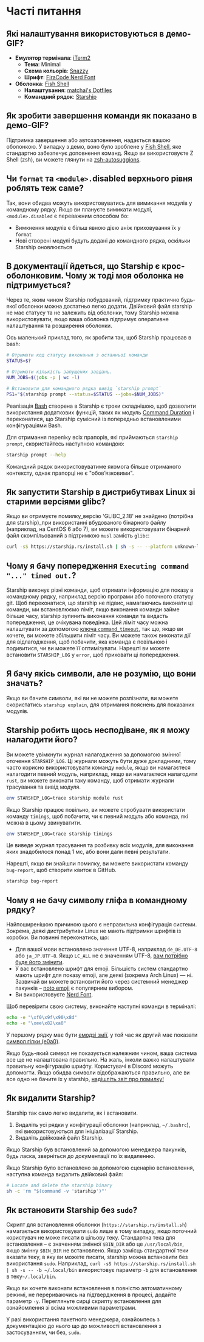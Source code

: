 # Часті питання

## Які налаштування використовуються в демо-GIF?

- **Емулятор термінала**: [iTerm2](https://iterm2.com/)
  - **Тема**: Minimal
  - **Схема кольорів**: [Snazzy](https://github.com/sindresorhus/iterm2-snazzy)
  - **Шрифт**: [FiraCode Nerd Font](https://www.nerdfonts.com/font-downloads)
- **Оболонка**: [Fish Shell](https://fishshell.com/)
  - **Налаштування**: [matchai's Dotfiles](https://github.com/matchai/dotfiles/blob/b6c6a701d0af8d145a8370288c00bb9f0648b5c2/.config/fish/config.fish)
  - **Командний рядок**: [Starship](https://starship.rs/)

## Як зробити завершення команди як показано в демо-GIF?

Підтримка завершення або автозаповнення, надається вашою оболонкою. У випадку з демо, воно було зроблене у [Fish Shell](https://fishshell.com/), яке стандартно забезпечує доповнення команд. Якщо ви використовуєте Z Shell (zsh),  ви можете глянути на [zsh-autosuggions](https://github.com/zsh-users/zsh-autosuggestions).

## Чи `format` та `<module>.`disabled верхнього рівня роблять теж саме?

Так, вони обидва можуть використовуватись для вимикання модулів у командному рядку. Якщо ви плануєте вимикати модулі, `<module>.disabled` є переважним способом бо:

- Вимкнення модулів є більш явною дією аніж приховування їх у `format`
- Нові створені модулі будуть додані до командного рядка, оскільки Starship оновлюється

## В документації йдеться, що Starship є крос-оболонковим. Чому ж тоді моя оболонка не підтримується?

Через те, яким чином Starship побудований, підтримку практично будь-якої оболонки можна достатньо легко додати. Двійковий файл starship не має статусу та не залежить від оболонки, тому Starship можна використовувати, якщо ваша оболонка підтримує оперативне налаштування та розширення оболонки.

Ось маленький приклад того, як зробити так, щоб Starship працював в bash:

```sh
# Отримати код статусу виконання з останньої команди
STATUS=$?

# Отримати кількість запущених завдань.
NUM_JOBS=$(jobs -p | wc -l)

# Встановити для командного рядка вивід `starship prompt`
PS1="$(starship prompt --status=$STATUS --jobs=$NUM_JOBS)"
```

Реалізація [Bash](https://github.com/starship/starship/blob/master/src/init/starship.bash) створена в Starship є трохи складнішою, щоб дозволити використання додаткових функцій, таких як модуль [Command Duration](https://starship.rs/config/#command-duration) і переконатися, що Starship сумісний із попередньо встановленими конфігураціями Bash.

Для отримання переліку всіх прапорів, які приймаються `starship prompt`, скористайтесь наступною командою:

```sh
starship prompt --help
```

Командний рядок використовуватиме якомога більше отриманого контексту, однак прапорці не є "обовʼязковими".

## Як запустити Starship в дистрибутивах Linux зі старими версіями glibc?

Якщо ви отримуєте помилку_версію 'GLIBC_2.18' не знайдено (потрібна для starship)_при використанні вбудованого бінарного файлу (наприклад, на CentOS 6 або 7), ви можете використовувати бінарний файл скомпільований з підтримкою `musl` замість `glibc`:

```sh
curl -sS https://starship.rs/install.sh | sh -s -- --platform unknown-linux-musl
```

## Чому я бачу попередження `Executing command "..." timed out.`?

Starship виконує різні команди, щоб отримати інформацію для показу в командному рядку, наприклад версію програми або поточного статусу git. Щоб переконатися, що starship не підвис, намагаючись виконати ці команди, ми встановлюємо ліміт, якщо виконання команди займе більше часу, starship зупинить виконання команди та видасть попередження, це очікувана поведінка. Цей ліміт часу можна налаштувати за допомогою [ключа  `command_timeout`](../config/#prompt), так що, якщо ви хочете, ви можете збільшити ліміт часу. Ви можете також виконати дії для відлагодження, щоб побачити, яка команда є повільною і подивитися, чи ви можете її оптимізувати. Нарешті ви можете встановити `STARSHIP_LOG` у `error`, щоб приховати ці попередження.

## Я бачу якісь символи, але не розумію, що вони значать?

Якщо ви бачите символи, які ви не можете розпізнати, ви можете скористатись `starship explain`, для отримання пояснень для показаних модулів.

## Starship робить щось несподіване, як я можу налагодити його?

Ви можете увімкнути журнал налагодження за допомогою змінної оточення `STARSHIP_LOG`. Ці журнали можуть бути дуже докладними, тому часто корисно використовувати команду `module`, якщо ви намагаєтеся налагодити певний модуль, наприклад, якщо ви намагаєтеся налагодити `rust`, ви можете виконати таку команду, щоб отримати журнали трасування та вивід модуля.

```sh
env STARSHIP_LOG=trace starship module rust
```

Якщо Starship працює повільно, ви можете спробувати використати команду `timings`, щоб побачити, чи є певний модуль або команда, які можна в цьому звинуватити.

```sh
env STARSHIP_LOG=trace starship timings
```

Це виведе журнал трасування та розбивку всіх модулів, для виконання яких знадобилося понад 1 мс, або вони дали певні результати.

Нарешті, якщо ви знайшли помилку, ви можете використати команду `bug-report`, щоб створити квиток в GitHub.

```sh
starship bug-report
```

## Чому я не бачу символу гліфа в командному рядку?

Найпоширенішою причиною цього є неправильна конфігурація системи. Зокрема, деякі дистрибутиви Linux не мають підтримки шрифтів із коробки. Ви повинні переконатись, що:

- Для вашої мови встановлено значення UTF-8, наприклад `de_DE.UTF-8` або `ja_JP.UTF-8`. Якщо `LC_ALL` не є значенням UTF-8, [вам потрібно буде його змінити](https://www.tecmint.com/set-system-locales-in-linux/).
- У вас встановлено шрифт для emoji. Більшість систем стандартно мають шрифт для показу emoji, але деякі (зокрема Arch Linux) — ні. Зазвичай ви можете встановити його через системний менеджер пакунків – [noto emoji](https://www.google.com/get/noto/help/emoji/) є популярним вибором.
- Ви використовуєте [Nerd Font](https://www.nerdfonts.com/).

Щоб перевірити свою систему, виконайте наступні команди в терміналі:

```sh
echo -e "\xf0\x9f\x90\x8d"
echo -e "\xee\x82\xa0"
```

У першому рядку має бути [емодзі змії](https://emojipedia.org/snake/), у той час як другий має показати [символ гілки (e0a0)](https://github.com/ryanoasis/powerline-extra-symbols#glyphs).

Якщо будь-який символ не показується належним чином, ваша система все ще не налаштована правильно. На жаль, інколи важко налаштувати правильну конфігурацію шрифту. Користувачі в Discord можуть допомогти. Якщо обидва символи відображаються правильно, але ви все одно не бачите їх у starship, [надішліть звіт про помилку!](https://github.com/starship/starship/issues/new/choose)

## Як видалити Starship?

Starship так само легко видалити, як і встановити.

1. Видаліть усі рядки у конфігурації оболонки (наприклад, `~/.bashrc`), які використовуються для ініціалізації Starship.
1. Видаліть двійковий файл Starship.

Якщо Starship був встановлений за допомогою менеджера пакунків, будь ласка, зверніться до документації по їх видаленню.

Якщо Starship було встановлено за допомогою сценарію встановлення, наступна команда видалить двійковий файл:

```sh
# Locate and delete the starship binary
sh -c 'rm "$(command -v 'starship')"'
```

## Як встановити Starship без `sudo`?

Скрипт для встановлення оболонки (`https://starship.rs/install.sh`) намагається використовувати `sudo` лише в тому випадку, якщо поточний користувач не може писати в  цільову теку. Стандартна тека для встановлення – є значенням змінної `$BIN_DIR` або це `/usr/local/bin`, якщо змінну `$BIN_DIR` не встановлено. Якщо замісць стандартної теки вказати теку, в яку ви можете писати, starship можна встановити без використання `sudo`. Наприклад, `curl -sS https://starship.rs/install.sh | sh -s -- -b ~/.local/bin` використовує параметр `-b` для встановлення в теку`~/.local/bin`.

Якщо ви хочете виконати встановлення в повністю автоматичному режимі, не перериваючись на підтвердження в процесі, додайте параметр `-y`. Перегляньте сирці скрипту встановлення для ознайомлення зі всіма можливими параметрами.

У разі використання пакетного менеджера, ознайомтесь з документацією до нього що до можливості встановлення з застосуванням, чи без, `sudo`.
